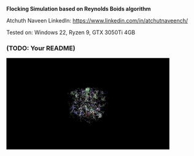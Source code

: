 **Flocking Simulation based on Reynolds Boids algorithm**

Atchuth Naveen
 LinkedIn: https://www.linkedin.com/in/atchutnaveench/

Tested on: Windows 22, Ryzen 9, GTX 3050Ti 4GB

### (TODO: Your README)
![Boids Simulation](boids.gif)
